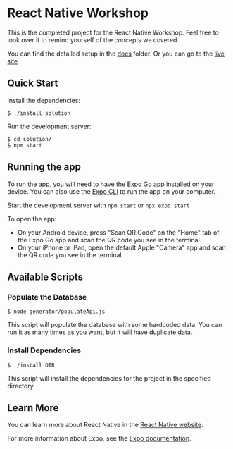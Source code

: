 # React Native Workshop

This is the completed project for the React Native Workshop. Feel free to look over it to remind yourself of the concepts we covered.

You can find the detailed setup in the [docs](./docs/README.md) folder. Or you can go to the [live site](https://voidtechmichigan.com/react-native-workshop/).

## Quick Start

Install the dependencies:

```console
$ ./install solution
```

Run the development server:

```console
$ cd solution/
$ npm start
```

## Running the app

To run the app, you will need to have the [Expo Go](https://expo.dev/client) app installed on your device. You can also use the [Expo CLI](https://docs.expo.dev/workflow/expo-cli/) to run the app on your computer.

Start the development server with `npm start` or `npx expo start`

To open the app:

- On your Android device, press "Scan QR Code" on the "Home" tab of the Expo Go app and scan the QR code you see in the terminal.
- On your iPhone or iPad, open the default Apple "Camera" app and scan the QR code you see in the terminal.

## Available Scripts

### Populate the Database

```console
$ node generator/populateApi.js
```

This script will populate the database with some hardcoded data. You can run it as many times as you want, but it will have duplicate data.

### Install Dependencies

```console
$ ./install DIR
```

This script will install the dependencies for the project in the specified directory.

## Learn More

You can learn more about React Native in the [React Native website](https://reactnative.dev/).

For more information about Expo, see the [Expo documentation](https://docs.expo.dev/).
